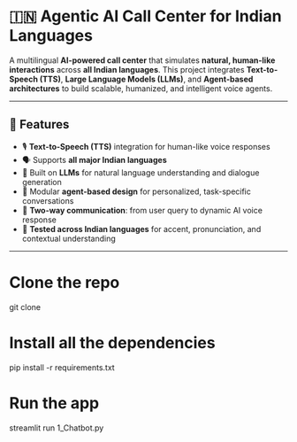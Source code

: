 # 🇮🇳 Agentic AI Call Center for Indian Languages

A multilingual **AI-powered call center** that simulates **natural, human-like interactions** across **all Indian languages**. This project integrates **Text-to-Speech (TTS)**, **Large Language Models (LLMs)**, and **Agent-based architectures** to build scalable, humanized, and intelligent voice agents.

---

## 🧠 Features

- 🎙️ **Text-to-Speech (TTS)** integration for human-like voice responses  
- 🗣️ Supports **all major Indian languages**
- 🤖 Built on **LLMs** for natural language understanding and dialogue generation
- 🧩 Modular **agent-based design** for personalized, task-specific conversations
- 🔄 **Two-way communication**: from user query to dynamic AI voice response
- 🧪 **Tested across Indian languages** for accent, pronunciation, and contextual understanding

---

# Clone the repo
git clone 

# Install all the dependencies
pip install -r requirements.txt

# Run the app
streamlit run 1_Chatbot.py
